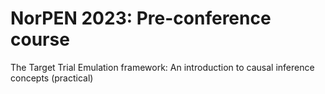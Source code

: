 # NorPEN 2023: Pre-conference course

The Target Trial Emulation framework: An introduction to causal inference concepts (practical)
